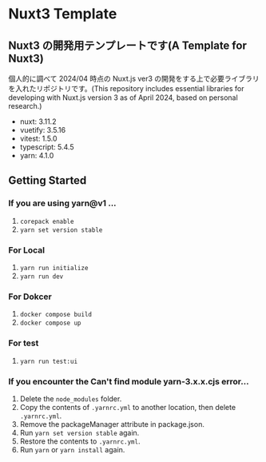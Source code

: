 # Nuxt3 Template

## Nuxt3 の開発用テンプレートです(A Template for Nuxt3)

個人的に調べて 2024/04 時点の Nuxt.js ver3 の開発をする上で必要ライブラリを入れたリポジトリです。(This repository includes essential libraries for developing with Nuxt.js version 3 as of April 2024, based on personal research.)

- nuxt: 3.11.2
- vuetify: 3.5.16
- vitest: 1.5.0
- typescript: 5.4.5
- yarn: 4.1.0

## Getting Started

### If you are using yarn@v1 ...

1. `corepack enable`
2. `yarn set version stable`

### For Local

1. `yarn run initialize`
2. `yarn run dev`

### For Dokcer

1. `docker compose build`
2. `docker compose up`

### For test

1. `yarn run test:ui`

### If you encounter the Can't find module yarn-3.x.x.cjs error...

1. Delete the `node_modules` folder.
2. Copy the contents of `.yarnrc.yml` to another location, then delete `.yarnrc.yml`.
3. Remove the packageManager attribute in package.json.
4. Run `yarn set version stable` again.
5. Restore the contents to `.yarnrc.yml`.
6. Run `yarn` or `yarn install` again.
